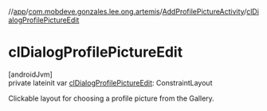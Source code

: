 //[app](../../../index.md)/[com.mobdeve.gonzales.lee.ong.artemis](../index.md)/[AddProfilePictureActivity](index.md)/[clDialogProfilePictureEdit](cl-dialog-profile-picture-edit.md)

# clDialogProfilePictureEdit

[androidJvm]\
private lateinit var [clDialogProfilePictureEdit](cl-dialog-profile-picture-edit.md): ConstraintLayout

Clickable layout for choosing a profile picture from the Gallery.
